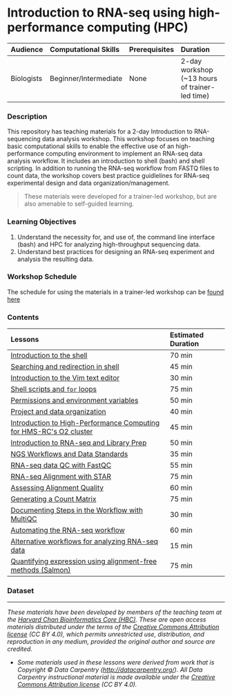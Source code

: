 # Introduction to RNA-seq using high-performance computing (HPC)

| Audience | Computational Skills | Prerequisites | Duration |
:----------|:----------|:----------|:----------|
| Biologists | Beginner/Intermediate | None | 2-day workshop (~13 hours of trainer-led time)|

### Description

This repository has teaching materials for a 2-day Introduction to RNA-sequencing data analysis workshop. This workshop focuses on teaching basic computational skills to enable the effective use of an high-performance computing environment to implement an RNA-seq data analysis workflow. It includes an introduction to shell (bash) and shell scripting. In addition to running the RNA-seq workflow from FASTQ files to count data, the workshop covers best practice guidlelines for RNA-seq experimental design and data organization/management.

> These materials were developed for a trainer-led workshop, but are also amenable to self-guided learning.

### Learning Objectives

1.	Understand the necessity for, and use of, the command line interface (bash) and HPC for analyzing high-throughput sequencing data.
2.	Understand best practices for designing an RNA-seq experiment and analysis the resulting data.

### Workshop Schedule

The schedule for using the materials in a trainer-led workshop can be [found here](https://hbctraining.github.io/Intro-to-rnaseq-hpc-salmon/schedule/)

### Contents

| Lessons            | Estimated Duration |
|:------------------------|:----------|
|[Introduction to the shell](https://hbctraining.github.io/Intro-to-Shell/lessons/01_the_filesystem.html) | 70 min |
|[Searching and redirection in shell](https://hbctraining.github.io/Intro-to-Shell/lessons/02_searching_files.html) | 45 min |
|[Introduction to the Vim text editor ](https://hbctraining.github.io/Intro-to-Shell/lessons/03_vim.html) | 30 min |
|[Shell scripts and `for` loops](https://hbctraining.github.io/Intro-to-Shell/lessons/04_loops_and_scripts.html) | 75 min |
|[Permissions and environment variables](https://hbctraining.github.io/Intro-to-Shell/lessons/05_permissions_and_environment_variables.html) | 50 min |
|[Project and data organization](https://hbctraining.github.io/Intro-to-rnaseq-hpc-salmon/lessons/01_data_organization.html) | 40 min |
|[Introduction to High-Performance Computing for HMS-RC's O2 cluster](lectures/HPC_intro_O2.pdf) | 45 min |
|[Introduction to RNA-seq and Library Prep](lectures/rna-seq_design.pdf) | 50 min |
|[NGS Workflows and Data Standards]() | 35 min |
|[RNA-seq data QC with FastQC](https://hbctraining.github.io/Intro-to-rnaseq-hpc-salmon/lessons/02_assessing_quality.html) | 55 min |
|[RNA-seq Alignment with STAR](https://hbctraining.github.io/Intro-to-rnaseq-hpc-salmon/lessons/03_alignment.html) | 75 min |
|[Assessing Alignment Quality](https://hbctraining.github.io/Intro-to-rnaseq-hpc-salmon/lessons/04_alignment_quality.html) | 60 min |
|[Generating a Count Matrix](https://hbctraining.github.io/Intro-to-rnaseq-hpc-salmon/lessons/05_counting_reads.html) | 75 min |
|[Documenting Steps in the Workflow with MultiQC](https://hbctraining.github.io/Intro-to-rnaseq-hpc-salmon/lessons/06_multiQC.html) | 30 min |
|[Automating the RNA-seq workflow](https://hbctraining.github.io/Intro-to-rnaseq-hpc-salmon/lessons/07_automating_workflow.html) | 60 min |
|[Alternative workflows for analyzing RNA-seq data](lectures/RNAseq-analysis-methods.pdf) | 15 min |
|[Quantifying expression using alignment-free methods (Salmon)](https://hbctraining.github.io/Intro-to-rnaseq-hpc-salmon/lessons/08_salmon.html) | 75 min |

### Dataset

***
*These materials have been developed by members of the teaching team at the [Harvard Chan Bioinformatics Core (HBC)](http://bioinformatics.sph.harvard.edu/). These are open access materials distributed under the terms of the [Creative Commons Attribution license](https://creativecommons.org/licenses/by/4.0/) (CC BY 4.0), which permits unrestricted use, distribution, and reproduction in any medium, provided the original author and source are credited.*

* *Some materials used in these lessons were derived from work that is Copyright © Data Carpentry (http://datacarpentry.org/). 
All Data Carpentry instructional material is made available under the [Creative Commons Attribution license](https://creativecommons.org/licenses/by/4.0/) (CC BY 4.0).*
